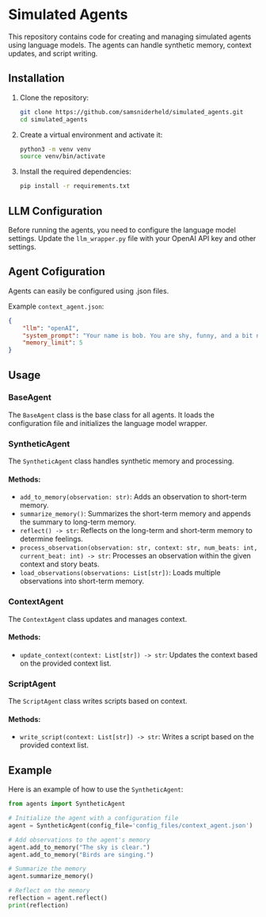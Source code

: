 # Simulated Agents

This repository contains code for creating and managing simulated agents using language models. The agents can handle synthetic memory, context updates, and script writing.

## Installation

1. Clone the repository:
    ```sh
    git clone https://github.com/samsniderheld/simulated_agents.git
    cd simulated_agents
    ```

2. Create a virtual environment and activate it:
    ```sh
    python3 -m venv venv
    source venv/bin/activate
    ```

3. Install the required dependencies:
    ```sh
    pip install -r requirements.txt
    ```

## LLM Configuration

Before running the agents, you need to configure the language model settings. Update the `llm_wrapper.py` file with your OpenAI API key and other settings.


## Agent Cofiguration

Agents can easily be configured using .json files.

Example `context_agent.json`:

```json
{
    "llm": "openAI",
    "system_prompt": "Your name is bob. You are shy, funny, and a bit neurotic.",
    "memory_limit": 5
}
```

## Usage

### BaseAgent
The `BaseAgent` class is the base class for all agents. It loads the configuration file and initializes the language model wrapper.

### SyntheticAgent
The `SyntheticAgent` class handles synthetic memory and processing.

#### Methods:
- `add_to_memory(observation: str)`: Adds an observation to short-term memory.
- `summarize_memory()`: Summarizes the short-term memory and appends the summary to long-term memory.
- `reflect() -> str`: Reflects on the long-term and short-term memory to determine feelings.
- `process_observation(observation: str, context: str, num_beats: int, current_beat: int) -> str`: Processes an observation within the given context and story beats.
- `load_observations(observations: List[str])`: Loads multiple observations into short-term memory.

### ContextAgent
The `ContextAgent` class updates and manages context.

#### Methods:
- `update_context(context: List[str]) -> str`: Updates the context based on the provided context list.

### ScriptAgent
The `ScriptAgent` class writes scripts based on context.

#### Methods:
- `write_script(context: List[str]) -> str`: Writes a script based on the provided context list.

## Example

Here is an example of how to use the `SyntheticAgent`:

```python
from agents import SyntheticAgent

# Initialize the agent with a configuration file
agent = SyntheticAgent(config_file='config_files/context_agent.json')

# Add observations to the agent's memory
agent.add_to_memory("The sky is clear.")
agent.add_to_memory("Birds are singing.")

# Summarize the memory
agent.summarize_memory()

# Reflect on the memory
reflection = agent.reflect()
print(reflection)
```

